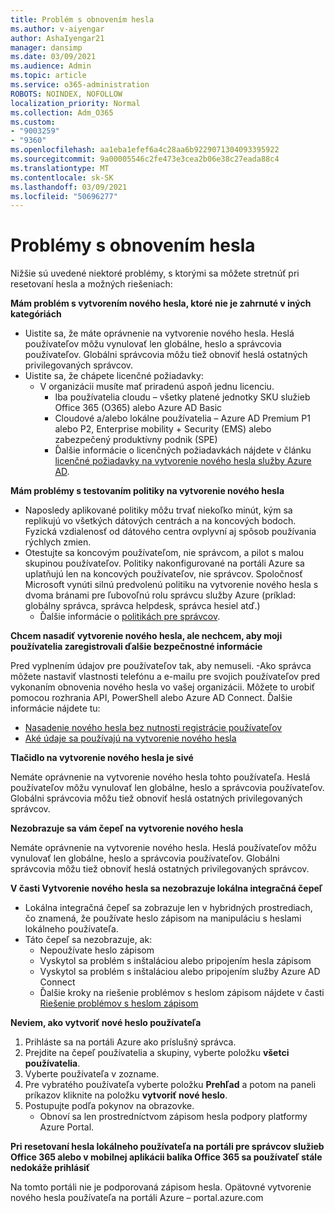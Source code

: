 ```yaml
---
title: Problém s obnovením hesla
ms.author: v-aiyengar
author: AshaIyengar21
manager: dansimp
ms.date: 03/09/2021
ms.audience: Admin
ms.topic: article
ms.service: o365-administration
ROBOTS: NOINDEX, NOFOLLOW
localization_priority: Normal
ms.collection: Adm_O365
ms.custom:
- "9003259"
- "9360"
ms.openlocfilehash: aa1eba1efef6a4c28aa6b9229071304093395922
ms.sourcegitcommit: 9a00005546c2fe473e3cea2b06e38c27eada88c4
ms.translationtype: MT
ms.contentlocale: sk-SK
ms.lasthandoff: 03/09/2021
ms.locfileid: "50696277"
---
```

# <a name="problems-resetting-password"></a>Problémy s obnovením hesla

Nižšie sú uvedené niektoré problémy, s ktorými sa môžete stretnúť pri resetovaní hesla a možných riešeniach:

**Mám problém s vytvorením nového hesla, ktoré nie je zahrnuté v iných kategóriách**

- Uistite sa, že máte oprávnenie na vytvorenie nového hesla. Heslá používateľov môžu vynulovať len globálne, heslo a správcovia používateľov. Globálni správcovia môžu tiež obnoviť heslá ostatných privilegovaných správcov.
- Uistite sa, že chápete licenčné požiadavky:
    - V organizácii musíte mať priradenú aspoň jednu licenciu.
        - Iba používatelia cloudu – všetky platené jednotky SKU služieb Office 365 (O365) alebo Azure AD Basic
        - Cloudové a/alebo lokálne používatelia – Azure AD Premium P1 alebo P2, Enterprise mobility + Security (EMS) alebo zabezpečený produktívny podnik (SPE)
        - Ďalšie informácie o licenčných požiadavkách nájdete v článku [licenčné požiadavky na vytvorenie nového hesla služby Azure AD](https://docs.microsoft.com/azure/active-directory/active-directory-passwords-licensing?WT.mc_id=Portal-Microsoft_Azure_Support).

**Mám problémy s testovaním politiky na vytvorenie nového hesla**

- Naposledy aplikované politiky môžu trvať niekoľko minút, kým sa replikujú vo všetkých dátových centrách a na koncových bodoch. Fyzická vzdialenosť od dátového centra ovplyvní aj spôsob používania rýchlych zmien.
- Otestujte sa koncovým používateľom, nie správcom, a pilot s malou skupinou používateľov. Politiky nakonfigurované na portáli Azure sa uplatňujú len na koncových používateľov, nie správcov. Spoločnosť Microsoft vynúti silnú predvolenú politiku na vytvorenie nového hesla s dvoma bránami pre ľubovoľnú rolu správcu služby Azure (príklad: globálny správca, správca helpdesk, správca hesiel atď.)
    - Ďalšie informácie o [politikách pre správcov](https://docs.microsoft.com/azure/active-directory/active-directory-passwords-policy?WT.mc_id=Portal-Microsoft_Azure_Support#administrator-password-policy-differences).

**Chcem nasadiť vytvorenie nového hesla, ale nechcem, aby moji používatelia zaregistrovali ďalšie bezpečnostné informácie**

Pred vyplnením údajov pre používateľov tak, aby nemuseli. -Ako správca môžete nastaviť vlastnosti telefónu a e-mailu pre svojich používateľov pred vykonaním obnovenia nového hesla vo vašej organizácii. Môžete to urobiť pomocou rozhrania API, PowerShell alebo Azure AD Connect. Ďalšie informácie nájdete tu:
- [Nasadenie nového hesla bez nutnosti registrácie používateľov](https://docs.microsoft.com/azure/active-directory/active-directory-passwords-policy?WT.mc_id=Portal-Microsoft_Azure_Support#administrator-password-policy-differences)
- [Aké údaje sa používajú na vytvorenie nového hesla](https://docs.microsoft.com/azure/active-directory/active-directory-passwords-data?WT.mc_id=Portal-Microsoft_Azure_Support)

**Tlačidlo na vytvorenie nového hesla je sivé**

Nemáte oprávnenie na vytvorenie nového hesla tohto používateľa. Heslá používateľov môžu vynulovať len globálne, heslo a správcovia používateľov. Globálni správcovia môžu tiež obnoviť heslá ostatných privilegovaných správcov.

**Nezobrazuje sa vám čepeľ na vytvorenie nového hesla**

Nemáte oprávnenie na vytvorenie nového hesla. Heslá používateľov môžu vynulovať len globálne, heslo a správcovia používateľov. Globálni správcovia môžu tiež obnoviť heslá ostatných privilegovaných správcov.

**V časti Vytvorenie nového hesla sa nezobrazuje lokálna integračná čepeľ**

- Lokálna integračná čepeľ sa zobrazuje len v hybridných prostrediach, čo znamená, že používate heslo zápisom na manipuláciu s heslami lokálneho používateľa.
- Táto čepeľ sa nezobrazuje, ak:
    - Nepoužívate heslo zápisom
    - Vyskytol sa problém s inštaláciou alebo pripojením hesla zápisom
    - Vyskytol sa problém s inštaláciou alebo pripojením služby Azure AD Connect
    - Ďalšie kroky na riešenie problémov s heslom zápisom nájdete v časti [Riešenie problémov s heslom zápisom](https://docs.microsoft.com/azure/active-directory/active-directory-passwords-data?WT.mc_id=Portal-Microsoft_Azure_Support)

**Neviem, ako vytvoriť nové heslo používateľa**

1. Prihláste sa na portáli Azure ako príslušný správca.
1. Prejdite na čepeľ používatelia a skupiny, vyberte položku **všetci používatelia**.
1. Vyberte používateľa v zozname.
1. Pre vybratého používateľa vyberte položku **Prehľad** a potom na paneli príkazov kliknite na položku **vytvoriť nové heslo**.
1. Postupujte podľa pokynov na obrazovke.
    - Obnoví sa len prostredníctvom zápisom hesla podpory platformy Azure Portal.

**Pri resetovaní hesla lokálneho používateľa na portáli pre správcov služieb Office 365 alebo v mobilnej aplikácii balíka Office 365 sa používateľ stále nedokáže prihlásiť**

Na tomto portáli nie je podporovaná zápisom hesla. Opätovné vytvorenie nového hesla používateľa na portáli Azure – portal.azure.com


